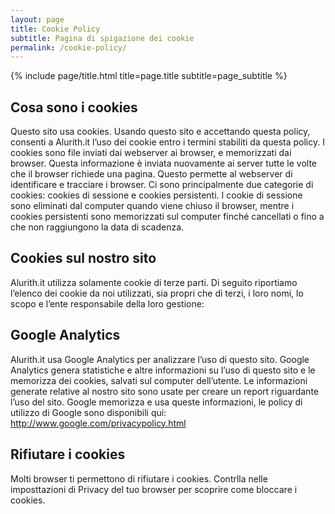 ```yaml
---
layout: page
title: Cookie Policy
subtitle: Pagina di spigazione dei cookie
permalink: /cookie-policy/
---
```



<div class="page">

{% include page/title.html title=page.title subtitle=page_subtitle %}
## Cosa sono i cookies
Questo sito usa cookies. Usando questo sito e accettando questa policy, consenti a Alurith.it l’uso dei cookie entro i termini stabiliti da questa policy.
I cookies sono file inviati dai webserver ai browser, e memorizzati dai browser.
Questa informazione è inviata nuovamente ai server tutte le volte che il browser richiede una pagina. Questo permette al webserver di identificare e tracciare i browser.
Ci sono principalmente due categorie di cookies: cookies di sessione e cookies persistenti. I cookie di sessione sono eliminati dal computer quando viene chiuso il browser, mentre i cookies persistenti sono memorizzati sul computer finché cancellati o fino a che non raggiungono la data di scadenza.
## Cookies sul nostro sito
Alurith.it utilizza solamente cookie di terze parti. Di seguito riportiamo l’elenco dei cookie da noi utilizzati, sia propri che di terzi, i loro nomi, lo scopo e l’ente responsabile della loro gestione:
## Google Analytics
Alurith.it usa Google Analytics per analizzare l’uso di questo sito. Google Analytics genera statistiche e altre  informazioni su l’uso di questo sito e le memorizza dei cookies, salvati sul computer dell’utente. Le informazioni generate relative al nostro sito sono usate per creare un report riguardante l’uso del sito. Google memorizza e usa queste informazioni, le policy  di utilizzo di Google sono disponibili qui: http://www.google.com/privacypolicy.html
## Rifiutare i cookies
Molti browser ti permettono di rifiutare i cookies. Contrlla nelle imposttazioni di Privacy del tuo browser per scoprire come bloccare i cookies.

</div>
